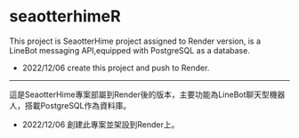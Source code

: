 # seaotterhimeR

This project is SeaotterHime project assigned to Render version, is a LineBot messaging API,equipped with PostgreSQL as a database.

* 2022/12/06 create this project and push to Render.

***

這是SeaotterHime專案部屬到Render後的版本，主要功能為LineBot聊天型機器人，搭載PostgreSQL作為資料庫。

* 2022/12/06 創建此專案並架設到Render上。
